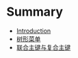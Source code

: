# Summary

* [Introduction](README.md)
* [树形菜单](./__markdown__/tree.md)
* [联合主键与复合主键](./__markdown__/pk_union.md)


